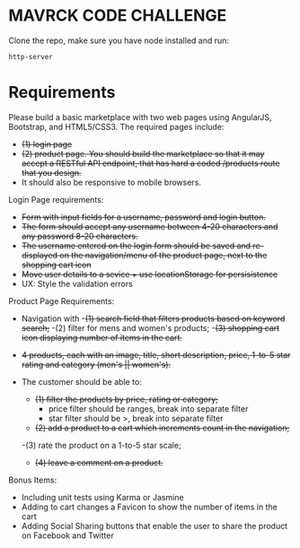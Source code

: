 MAVRCK CODE CHALLENGE
===============================

Clone the repo, make sure you have node installed and run:

```
http-server
```


Requirements
=============
Please build a basic marketplace with two web pages using AngularJS, Bootstrap, and HTML5/CSS3. The required pages include:
- ~~(1) login page~~
- ~~(2) product page. You should build the marketplace so that it may accept a RESTful API endpoint, that has hard a coded /products route that you design.~~
- It should also be responsive to mobile browsers.

Login Page requirements:
- ~~Form with input fields for a username, password and login button.~~
- ~~The form should accept any username between 4-20 characters and any password 8-20 characters.~~
- ~~The username entered on the login form should be saved and re-displayed on the navigation/menu of the product page, next to the shopping cart icon~~
- ~~Move user details to a sevice + use locationStorage for persisistence~~
- UX: Style the validation errors

Product Page Requirements:
- Navigation with
-~~(1) search field that filters products based on keyword search;~~
-(2) filter for mens and women's products;
-~~(3) shopping cart icon displaying number of items in the cart.~~
- ~~4 products, each with an image, title, short description, price, 1-to-5 star rating and category (men's || women's).~~
- The customer should be able to:
  - ~~(1) filter the products by price, rating or category;~~
    - price filter should be ranges, break into separate filter
    - star filter should be >, break into separate filter
  - ~~(2) add a product to a cart which increments count in the navigation;~~

  -(3) rate the product on a 1-to-5 star scale;
  - ~~(4) leave a comment on a product.~~

Bonus Items:
- Including unit tests using Karma or Jasmine
- Adding to cart changes a Favicon to show the number of items in the cart
- Adding Social Sharing buttons that enable the user to share the product on Facebook and Twitter
